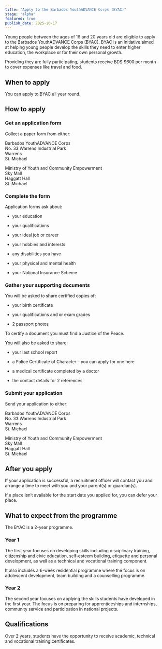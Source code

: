 ```yaml
---
title: "Apply to the Barbados YouthADVANCE Corps (BYAC)"
stage: "alpha"
featured: true
publish_date: 2025-10-17
---
```


Young people between the ages of 16 and 20 years old are eligible to apply to the Barbados YouthADVANCE Corps (BYAC). BYAC is an initiative aimed at helping young people develop the skills they need to enter higher education, the workplace or for their own personal growth.

Providing they are fully participating, students receive BDS $600 per month to cover expenses like travel and food.

## When to apply

You can apply to BYAC all year round.

## How to apply

### Get an application form

Collect a paper form from either:

Barbados YouthADVANCE Corps  
No. 33 Warrens Industrial Park  
Warrens  
St. Michael

Ministry of Youth and Community Empowerment  
Sky Mall  
Haggatt Hall  
St. Michael

### Complete the form

Application forms ask about:

- your education

- your qualifications

- your ideal job or career

- your hobbies and interests

- any disabilities you have

- your physical and mental health

- your National Insurance Scheme

### Gather your supporting documents

You will be asked to share certified copies of:

- your birth certificate

- your qualifications and or exam grades

- 2 passport photos

To certify a document you must find a Justice of the Peace.

You will also be asked to share:

- your last school report

- a Police Certificate of Character – you can apply for one here

- a medical certificate completed by a doctor

- the contact details for 2 references

### Submit your application

Send your application to either:

Barbados YouthADVANCE Corps  
No. 33 Warrens Industrial Park  
Warrens  
St. Michael

Ministry of Youth and Community Empowerment  
Sky Mall  
Haggatt Hall  
St. Michael

## After you apply 

If your application is successful, a recruitment officer will contact you and arrange a time to meet with you and your parent(s) or guardian(s).

If a place isn’t available for the start date you applied for, you can defer your place.

## What to expect from the programme

The BYAC is a 2-year programme.

### Year 1

The first year focuses on developing skills including disciplinary training, citizenship and civic education, self-esteem building, etiquette and personal development, as well as a technical and vocational training component.

It also includes a 6-week residential programme where the focus is on adolescent development, team building and a counselling programme.

### Year 2

The second year focuses on applying the skills students have developed in the first year. The focus is on preparing for apprenticeships and internships, community service and participation in national projects.

## Qualifications

Over 2 years, students have the opportunity to receive academic, technical and vocational training certificates.
